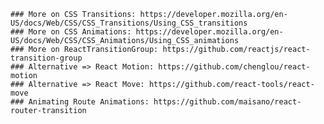     ### More on CSS Transitions: https://developer.mozilla.org/en-US/docs/Web/CSS/CSS_Transitions/Using_CSS_transitions
    ### More on CSS Animations: https://developer.mozilla.org/en-US/docs/Web/CSS/CSS_Animations/Using_CSS_animations
    ### More on ReactTransitionGroup: https://github.com/reactjs/react-transition-group
    ### Alternative => React Motion: https://github.com/chenglou/react-motion
    ### Alternative => React Move: https://github.com/react-tools/react-move
    ### Animating Route Animations: https://github.com/maisano/react-router-transition
